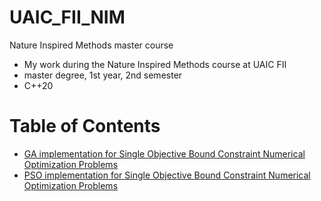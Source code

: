 # UAIC_FII_NIM
Nature Inspired Methods master course

* My work during the Nature Inspired Methods course at UAIC FII
* master degree, 1st year, 2nd semester
* C++20

# Table of Contents 
 * [GA implementation for Single Objective Bound Constraint Numerical Optimization Problems](https://github.com/ancestor-mithril/UAIC_FII_NIM/tree/master/HW1)
 * [PSO implementation for Single Objective Bound Constraint Numerical Optimization Problems](https://github.com/ancestor-mithril/UAIC_FII_NIM/tree/master/HW2)

